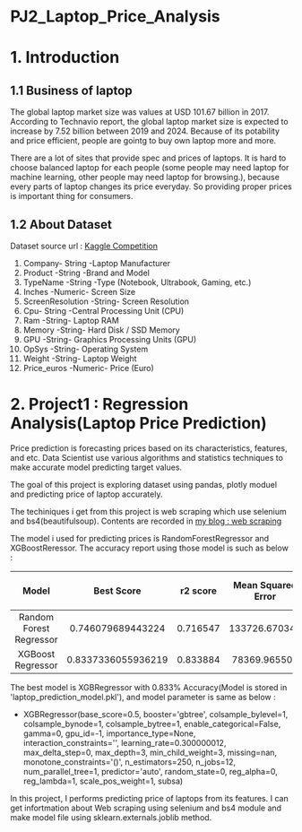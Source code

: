 # PJ2_Laptop_Price_Analysis

# 1. Introduction

## 1.1 Business of laptop 

The global laptop market size was values at USD 101.67 billion in 2017. According to Technavio report, 
the global laptop market size is expected to increase by 7.52 billion between 2019 and 2024. Because of its potability and price efficient, 
people are gointg to buy own laptop more and more. 

There are a lot of sites that provide spec and prices of laptops. It is hard to choose balanced laptop for each people
(some people may need laptop for machine learning, other people may need laptop for browsing.), because every parts of laptop
changes its price everyday. So providing proper prices is important thing for consumers. 

## 1.2 About Dataset 

Dataset source url : [Kaggle Competition](https://www.kaggle.com/datasets/muhammetvarl/laptop-price)
    
1. Company- String -Laptop Manufacturer
2. Product -String -Brand and Model
3. TypeName -String -Type (Notebook, Ultrabook, Gaming, etc.)
4. Inches -Numeric- Screen Size
5. ScreenResolution -String- Screen Resolution
6. Cpu- String -Central Processing Unit (CPU)
7. Ram -String- Laptop RAM
8. Memory -String- Hard Disk / SSD Memory
9. GPU -String- Graphics Processing Units (GPU)
10. OpSys -String- Operating System
11. Weight -String- Laptop Weight
12. Price_euros -Numeric- Price (Euro)

# 2. Project1 : Regression Analysis(Laptop Price Prediction) 

Price prediction is forecasting prices based on its characteristics, features, and etc. Data Scientist 
use various algorithms and statistics techniques to make accurate model predicting target values. 

The goal of this project is exploring dataset using pandas, plotly moduel and predicting price of laptop accurately.

The techiniques i get from this project is web scraping which use selenium and bs4(beautifulsoup). Contents 
are recorded in [my blog : web scraping](https://eded-hiscalifh.tistory.com/206) 

The model i used for predicting prices is RandomForestRegressor and XGBoostReressor. The accuracy report 
using those model is such as below : 

|Model|Best Score|r2 score|Mean Squared Error|Mean Absolute Error|Cross Validation Score| 
|:---:|:---:|:---:|:---:|:---:|:---:|
|Random Forest Regressor|0.746079689443224|0.716547|133726.670349|255.923919|0.719578|
|XGBoost Regressor|0.8337336055936219|0.833884|78369.965505|180.22065|0.833711|

The best model is XGBRegressor with 0.833% Accuracy(Model is stored in 'laptop_prediction_model.pkl'), and model parameter is same as below : 

- XGBRegressor(base_score=0.5, booster='gbtree', colsample_bylevel=1,
             colsample_bynode=1, colsample_bytree=1, enable_categorical=False,
             gamma=0, gpu_id=-1, importance_type=None,
             interaction_constraints='', learning_rate=0.300000012,
             max_delta_step=0, max_depth=3, min_child_weight=3, missing=nan,
             monotone_constraints='()', n_estimators=250, n_jobs=12,
             num_parallel_tree=1, predictor='auto', random_state=0, reg_alpha=0,
             reg_lambda=1, scale_pos_weight=1, subsa)
             
In this project, I performs predicting price of laptops from its features. I can get infortmation about 
Web scraping using selenium and bs4 module and make model file using sklearn.externals.joblib method. 



